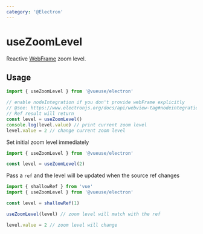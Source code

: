 ```yaml
---
category: '@Electron'
---
```


# useZoomLevel

Reactive [WebFrame](https://www.electronjs.org/docs/api/web-frame#webframe) zoom level.

## Usage

```ts
import { useZoomLevel } from '@vueuse/electron'

// enable nodeIntegration if you don't provide webFrame explicitly
// @see: https://www.electronjs.org/docs/api/webview-tag#nodeintegration
// Ref result will return
const level = useZoomLevel()
console.log(level.value) // print current zoom level
level.value = 2 // change current zoom level
```

Set initial zoom level immediately

```js
import { useZoomLevel } from '@vueuse/electron'

const level = useZoomLevel(2)
```

Pass a `ref` and the level will be updated when the source ref changes

```js
import { shallowRef } from 'vue'
import { useZoomLevel } from '@vueuse/electron'

const level = shallowRef(1)

useZoomLevel(level) // zoom level will match with the ref

level.value = 2 // zoom level will change
```
